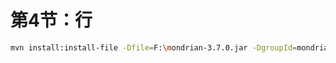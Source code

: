 # 第4节：行

````bash
mvn install:install-file -Dfile=F:\mondrian-3.7.0.jar -DgroupId=mondrian -DartifactId=mondrian -Dversion=3.7.0 -Dpackaging=jar
````
